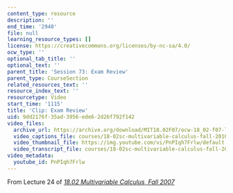 ```yaml
---
content_type: resource
description: ''
end_time: '2940'
file: null
learning_resource_types: []
license: https://creativecommons.org/licenses/by-nc-sa/4.0/
ocw_type: ''
optional_tab_title: ''
optional_text: ''
parent_title: 'Session 73: Exam Review'
parent_type: CourseSection
related_resources_text: ''
resource_index_text: ''
resourcetype: Video
start_time: '1115'
title: 'Clip: Exam Review'
uid: 9dd2176f-35ad-3956-ede6-2d26f792f142
video_files:
  archive_url: https://archive.org/download/MIT18.02F07/ocw-18_02-f07-lec24_300k.mp4
  video_captions_file: courses/18-02sc-multivariable-calculus-fall-2010/PnPIqh7Frlw_captions.vtt
  video_thumbnail_file: https://img.youtube.com/vi/PnPIqh7Frlw/default.jpg
  video_transcript_file: courses/18-02sc-multivariable-calculus-fall-2010/PnPIqh7Frlw_transcript.pdf
video_metadata:
  youtube_id: PnPIqh7Frlw
---
```


From Lecture 24 of [_18.02 Multivariable Calculus, Fall 2007_](/courses/18-02-multivariable-calculus-fall-2007/video_galleries/video-lectures)

